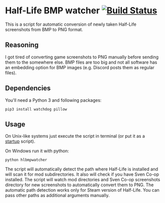 # Half-Life BMP watcher [![Build Status](https://github.com/FreeSlave/hlbmpwatcher/actions/workflows/build.yml/badge.svg?branch=master)](https://github.com/FreeSlave/hlbmpwatcher/actions/workflows/build.yml)

This is a script for automatic conversion of newly taken Half-Life screenshots from BMP to PNG format.

## Reasoning

I got tired of converting game screenshots to PNG manually before sending them to the somewhere else. BMP files are too big and not all software has an embedding option for BMP images (e.g. Discord posts them as regular files).

## Dependencies

You'll need a Python 3 and following packages:

```
pip3 install watchdog pillow
```

## Usage

On Unix-like systems just execute the script in terminal (or put it as a [startup](https://wiki.archlinux.org/title/autostarting) script).

On Windows run it with python:

```
python hlbmpwatcher
```

The script will automatically detect the path where Half-Life is installed and will scan it for mod subdirectories. It also will check if you have Sven Co-op installed. The script will watch mod directories and Sven Co-op screenshots directory for new screenshots to automatically convert them to PNG. The automatic path detection works only for Steam version of Half-Life. You can pass other paths as additional arguments manually.

